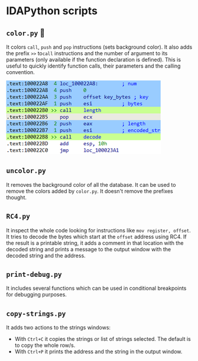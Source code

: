 # IDAPython scripts


## `color.py` :art:

It colors `call`, `push` and `pop` instructions (sets background color).
It also adds the prefix `>>` to`call` instructions and the number of argument to its parameters (only available if the function declaration is defined).
This is useful to quickly identify function calls, their parameters and the calling convention.

![colored database](doc/color.png)


## `uncolor.py`

It removes the background color of all the database.
It can be used to remove the colors added by `color.py`.
It doesn't remove the prefixes thought.


## `RC4.py`

It inspect the whole code looking for instructions like `mov register, offset`.
It tries to decode the bytes which start at the `offset` address using RC4.
If the result is a printable string, it adds a comment in that location with the decoded string and prints a message to the output window with the decoded string and the address.


## `print-debug.py`

It includes several functions which can be used in conditional breakpoints for debugging purposes.


## `copy-strings.py`

It adds two actions to the strings windows:
- With `Ctrl+C` it copies the strings or list of strings selected.
  The default is to copy the whole row/s.
- With `Ctrl+P` it prints the address and the string in the output window.

